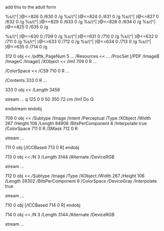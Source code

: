 add this to the adult form

%s/\(^\| \)\@<=826 0 /630 0 /g
%s/\(^\| \)\@<=824 0 /631 0 /g
%s/\(^\| \)\@<=827 0 /632 0 /g
%s/\(^\| \)\@<=829 0 /633 0 /g
%s/\(^\| \)\@<=828 0 /634 0 /g
%s/\(^\| \)\@<=825 0 /635 0 /g

%s/\(^\| \)\@<=630 0 /709 0 /g
%s/\(^\| \)\@<=631 0 /710 0 /g
%s/\(^\| \)\@<=632 0 /711 0 /g
%s/\(^\| \)\@<=633 0 /712 0 /g
%s/\(^\| \)\@<=634 0 /713 0 /g
%s/\(^\| \)\@<=635 0 /714 0 /g

312 0 obj 
<<
/pdftk_PageNum 5
...
/Resources 
<<
...
/ProcSet [/PDF /ImageB /ImageC /ImageI]
/XObject 
<<
/Im1 709 0 R
...
>>>
/ColorSpace 
<<
/CS9 710 0 R
...
>>
/Contents 333 0 R
...


333 0 obj 
<<
/Length 3459
>>
stream
...
q 125 0 0 50 350 72 cm /Im1
Do Q

endstream 
endobj 

709 0 obj 
<<
/Subtype /Image
/Intent /Perceptual
/Type /XObject
/Width 267
/Height 106
/Length 84906
/BitsPerComponent 8
/Interpolate true
/ColorSpace 711 0 R
/SMask 712 0 R
>>
stream
...

711 0 obj [/ICCBased 713 0 R]
endobj 

713 0 obj 
<<
/N 3
/Length 3144
/Alternate /DeviceRGB
>>
stream
...

712 0 obj 
<<
/Subtype /Image
/Type /XObject
/Width 267
/Height 106
/Length 28302
/BitsPerComponent 8
/ColorSpace /DeviceGray
/Interpolate true
>>
stream
...

710 0 obj [/ICCBased 714 0 R]
endobj 

714 0 obj 
<<
/N 3
/Length 3144
/Alternate /DeviceRGB
>>
stream
...
